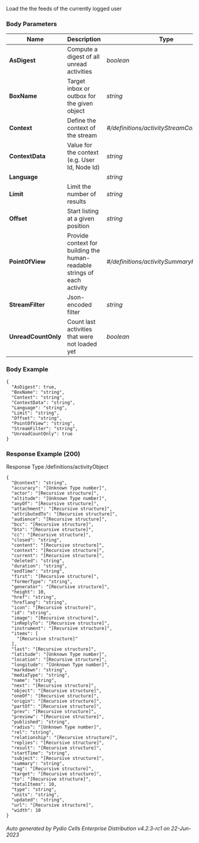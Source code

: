 






 
Load the the feeds of the currently logged user  


### Body Parameters

Name | Description | Type | Required
---|---|---|---
**AsDigest** | Compute a digest of all unread activities | _boolean_ |   
**BoxName** | Target inbox or outbox for the given object | _string_ |   
**Context** | Define the context of the stream | _#/definitions/activityStreamContext_ |   
**ContextData** | Value for the context (e.g. User Id, Node Id) | _string_ |   
**Language** |  | _string_ |   
**Limit** | Limit the number of results | _string_ |   
**Offset** | Start listing at a given position | _string_ |   
**PointOfView** | Provide context for building the human-readable strings of each activity | _#/definitions/activitySummaryPointOfView_ |   
**StreamFilter** | Json-encoded filter | _string_ |   
**UnreadCountOnly** | Count last activities that were not loaded yet | _boolean_ |   


### Body Example
```
{
  "AsDigest": true,
  "BoxName": "string",
  "Context": "string",
  "ContextData": "string",
  "Language": "string",
  "Limit": "string",
  "Offset": "string",
  "PointOfView": "string",
  "StreamFilter": "string",
  "UnreadCountOnly": true
}
```






### Response Example (200)
Response Type /definitions/activityObject

```
{
  "@context": "string",
  "accuracy": "[Unknown Type number]",
  "actor": "[Recursive structure]",
  "altitude": "[Unknown Type number]",
  "anyOf": "[Recursive structure]",
  "attachment": "[Recursive structure]",
  "attributedTo": "[Recursive structure]",
  "audience": "[Recursive structure]",
  "bcc": "[Recursive structure]",
  "bto": "[Recursive structure]",
  "cc": "[Recursive structure]",
  "closed": "string",
  "content": "[Recursive structure]",
  "context": "[Recursive structure]",
  "current": "[Recursive structure]",
  "deleted": "string",
  "duration": "string",
  "endTime": "string",
  "first": "[Recursive structure]",
  "formerType": "string",
  "generator": "[Recursive structure]",
  "height": 10,
  "href": "string",
  "hreflang": "string",
  "icon": "[Recursive structure]",
  "id": "string",
  "image": "[Recursive structure]",
  "inReplyTo": "[Recursive structure]",
  "instrument": "[Recursive structure]",
  "items": [
    "[Recursive structure]"
  ],
  "last": "[Recursive structure]",
  "latitude": "[Unknown Type number]",
  "location": "[Recursive structure]",
  "longitude": "[Unknown Type number]",
  "markdown": "string",
  "mediaType": "string",
  "name": "string",
  "next": "[Recursive structure]",
  "object": "[Recursive structure]",
  "oneOf": "[Recursive structure]",
  "origin": "[Recursive structure]",
  "partOf": "[Recursive structure]",
  "prev": "[Recursive structure]",
  "preview": "[Recursive structure]",
  "published": "string",
  "radius": "[Unknown Type number]",
  "rel": "string",
  "relationship": "[Recursive structure]",
  "replies": "[Recursive structure]",
  "result": "[Recursive structure]",
  "startTime": "string",
  "subject": "[Recursive structure]",
  "summary": "string",
  "tag": "[Recursive structure]",
  "target": "[Recursive structure]",
  "to": "[Recursive structure]",
  "totalItems": 10,
  "type": "string",
  "units": "string",
  "updated": "string",
  "url": "[Recursive structure]",
  "width": 10
}
```




###### Auto generated by Pydio Cells Enterprise Distribution v4.2.3-rc1 on 22-Jun-2023

